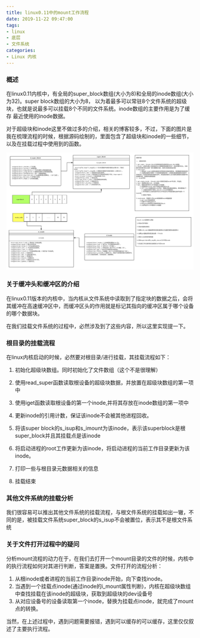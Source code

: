 ```yaml
---
title: linux0.11中的mount工作流程
date: 2019-11-22 09:47:00
tags: 
- linux
- 底层
- 文件系统
categories: 
- Linux 内核
---
```



### 概述

在linux0.11内核中，有全局的super_block数组(大小为8)和全局的inode数组(大小为32)。super block数组的大小为8，
以为着最多可以常驻8个文件系统的超级块，也就是说最多可以挂载8个不同的文件系统。inode数组的主要作用是为了缓存
最近使用的inode数据。

对于超级块和inode这里不做过多的介绍，相关的博客较多，不过，下面的图片是我在梳理流程的时候，根据源码绘制的，里面包含了超级块和inode的一些细节，以及在挂载过程中使用到的函数。

![](/images/linux-kernel/mount.png)


### 关于缓冲头和缓冲区的介绍

在linux0.11版本的内核中，当内核从文件系统中读取到了指定块的数据之后，会将其缓冲在高速缓冲区中，而缓冲区头的作用就是标记其指向的缓冲区属于哪个设备的哪个数据块。

在我们挂载文件系统的过程中，必然涉及到了这些内容，所以这里实现提一下。

### 根目录的挂载流程

在linux内核启动的时候，必然要对根目录/进行挂载，其挂载流程如下：

1. 初始化超级块数组。同时初始化了文件数组（这个不是很理解）

2. 使用read_super函数读取根设备的超级块数据，并放置在超级块数组的第一项中

3. 使用iget函数读取根设备的第一个inode,并将其存放在inode数组的第一项中

4. 更新inode的引用计数，保证该inode不会被其他进程回收。

5. 将该super block的s_isup和s_imount为该inode，表示该superblock是根super_block并且其挂载点是该inode

6. 将启动进程的root工作更新为该inode，将启动进程的当前工作目录更新为该inode。

7. 打印一些与根目录元数据相关的信息

8. 挂载结束


### 其他文件系统的挂载分析

我们很容易可以推出其他文件系统的挂载流程，与根文件系统的挂载如出一辙，不同的是，被挂载文件系统super_block的s_isup不会被置位，表示其不是根文件系统


### 关于文件打开过程中的疑问

分析mount流程的动力在于，在我们去打开一个mount目录的文件的时候，内核中的执行流程如何对其进行判断，答案是置换。文件打开的流程分析：

1. 从根inode或者进程的当前工作目录inode开始，向下查找inode。
2. 当遇到一个挂载点inode(通过inode的i_mount属性判断)，内核在超级块数组中查找挂载在该inode的超级块，获取到超级块的dev设备号
3. 从对应设备号的设备读取第一个inode，替换为挂载点inode，就完成了mount点的转换。

当然，在上述过程中，遇到问题需要报错，遇到可以缓存的可以缓存，这里仅仅叙述了主要执行流程。
